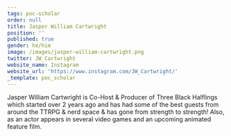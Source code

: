 ```yaml
---
tags: poc-scholar
order: null
title: Jasper William Cartwright
position: ''
published: true
gender: he/him
image: /images/jasper-william-cartwright.png
twitter: JW_Cartwright
website_name: Instagram
website_url: 'https://www.instagram.com/JW_Cartwright/'
_template: poc_scholar
---
```


Jasper William Cartwright is Co-Host & Producer of Three Black Halflings which started over 2 years ago and has had some of the best guests from around the TTRPG & nerd space & has gone from strength to strength! Also, as an actor appears in several video games and an upcoming animated feature film.
